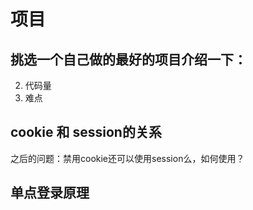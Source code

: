 # 项目

## 挑选一个自己做的最好的项目介绍一下：
2. 代码量
3. 难点


## cookie 和 session的关系

之后的问题：禁用cookie还可以使用session么，如何使用？

## 单点登录原理